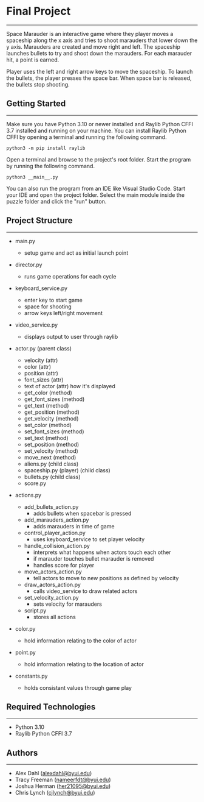 # Final Project
_______

Space Marauder is an interactive game where they player moves a spaceship along the x axis and tries to shoot marauders that lower down the y axis. Marauders are created and move right and left. The spaceship launches bullets to try and shoot down the marauders. For each marauder hit, a point is earned.

Player uses the left and right arrow keys to move the spaceship. To launch the bullets, the player presses the space bar. When space bar is released, the bullets stop shooting. 



## Getting Started
_______

Make sure you have Python 3.10 or newer installed and Raylib Python CFFI 3.7 installed and running on your machine. You can install Raylib Python CFFI by opening a terminal and running the following command.

```
python3 -m pip install raylib
```

Open a terminal and browse to the project's root folder. Start the program by running the following command.

```
python3 __main__.py
```

You can also run the program from an IDE like Visual Studio Code. Start your IDE and open the project folder. Select the main module inside the puzzle folder and click the "run" button.

## Project Structure
_______

* main.py
    * setup game and act as initial launch point

* director.py
    * runs game operations for each cycle

* keyboard_service.py
    * enter key to start game
    * space for shooting
    * arrow keys left/right movement

* video_service.py
    * displays output to user through raylib

* actor.py (parent class)
    * velocity (attr)
    * color (attr)
    * position (attr)
    * font_sizes (attr)
    * text of actor (attr) how it's displayed
    * get_color (method)
    * get_font_sizes (method)
    * get_text (method)
    * get_position (method)
    * get_velocity (method)
    * set_color (method)
    * set_font_sizes (method)
    * set_text (method)
    * set_position (method)
    * set_velocity (method)
    * move_next (method)
    * aliens.py (child class)
    * spaceship.py (player) (child class)
    * bullets.py (child class)
    * score.py
    
* actions.py
    * add_bullets_action.py
        * adds bullets when spacebar is pressed
    * add_marauders_action.py
        * adds marauders in time of game
    * control_player_action.py
        * uses keyboard_service to set player velocity
    * handle_collision_action.py
        * interprets what happens when actors touch each other
        * if marauder touches bullet marauder is removed
        * handles score for player
    * move_actors_action.py
        * tell actors to move to new positions as defined by velocity
    * draw_actors_action.py
        * calls video_service to draw related actors 
    * set_velocity_action.py
        * sets velocity for marauders 
    * script.py
        * stores all actions
    
* color.py
    * hold information relating to the color of actor 
* point.py
    * hold information relating to the location of actor 
* constants.py
    * holds consistant values through game play

    
## Required Technologies
_______

* Python 3.10
* Raylib Python CFFI 3.7

## Authors
_______

* Alex Dahl (alexdahl@byui.edu)
* Tracy Freeman (nameerfdt@byui.edu)
* Joshua Herman (her21095@byui.edu)
* Chris Lynch (cjlynch@byui.edu)

